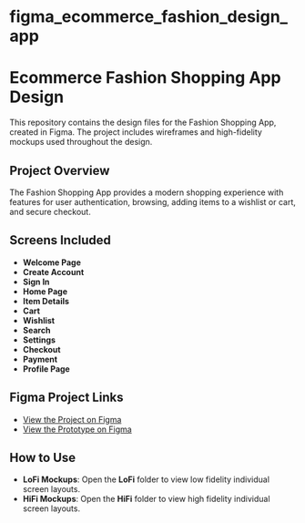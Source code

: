 # figma_ecommerce_fashion_design_app
# Ecommerce Fashion Shopping App Design

This repository contains the design files for the Fashion Shopping App, created in Figma. The project includes wireframes and high-fidelity mockups used throughout the design.

## Project Overview
The Fashion Shopping App provides a modern shopping experience with features for user authentication, browsing, adding items to a wishlist or cart, and secure checkout.

## Screens Included
- **Welcome Page**
- **Create Account**
- **Sign In**
- **Home Page**
- **Item Details**
- **Cart**
- **Wishlist**
- **Search**
- **Settings**
- **Checkout**
- **Payment**
- **Profile Page**

## Figma Project Links

- [View the Project on Figma](https://www.figma.com/design/R2YLTM6JL7GmswpF5xGmyY/Ecommerce-Fashion-App?m=auto&t=qjqdcsxO7vhKgWQD-6)
- [View the Prototype on Figma](https://www.figma.com/proto/R2YLTM6JL7GmswpF5xGmyY/Ecommerce-Fashion-App?node-id=2-4&node-type=frame&t=qjqdcsxO7vhKgWQD-0&scaling=scale-down&content-scaling=fixed&page-id=0%3A1&starting-point-node-id=2%3A4)




## How to Use
- **LoFi Mockups**: Open the **LoFi** folder to view low fidelity individual screen layouts.
- **HiFi Mockups**: Open the **HiFi** folder to view high fidelity individual screen layouts.

